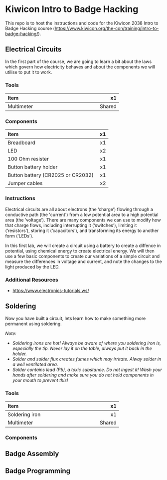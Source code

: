 # Kiwicon Intro to Badge Hacking

This repo is to host the instructions and code for the Kiwicon 2038 Intro to Badge Hacking course (https://www.kiwicon.org/the-con/training/intro-to-badge-hacking/).

## Electrical Circuits
In the first part of the course, we are going to learn a bit about the laws which govern how electricity behaves and about the components we will utilise to put it to work.

### Tools

| Item &nbsp; &nbsp; &nbsp; &nbsp; &nbsp; &nbsp; &nbsp; &nbsp; &nbsp; &nbsp; &nbsp; &nbsp; &nbsp; &nbsp; &nbsp;&nbsp; &nbsp; &nbsp; &nbsp; &nbsp; &nbsp; &nbsp; &nbsp; &nbsp; &nbsp; &nbsp; &nbsp; &nbsp; &nbsp; |     x1 |
| --------------------------------- |-------:|
| Multimeter                        | Shared |

### Components

| Item &nbsp; &nbsp; &nbsp; &nbsp; &nbsp; &nbsp; &nbsp; &nbsp; &nbsp; &nbsp; &nbsp; &nbsp; &nbsp; &nbsp; &nbsp;&nbsp; &nbsp; &nbsp; &nbsp; &nbsp; &nbsp; &nbsp; &nbsp; &nbsp; &nbsp; &nbsp; &nbsp; &nbsp; &nbsp; |     x1 |
| --------------------------------- |-------:|
| Breadboard                        |     x1 |
| LED                               |     x2 |
| 100 Ohm resister                  |     x1 |
| Button battery holder             |     x1 |
| Button battery (CR2025 or CR2032) |     x1 |
| Jumper cables                     |     x2 |

### Instructions
Electrical circuits are all about electrons (the ‘charge’) flowing through a conductive path (the 'current') from a low potential area to a high potential area (the ‘voltage’). There are many components we can use to modify how that charge flows, including interrupting it (‘switches’), limiting it (‘resistors’), storing it (‘capacitors’), and transforming its energy to another form (‘LEDs’).

In this first lab, we will create a circuit using a battery to create a diffence in potential, using chemical energy to create electrical energy. We will then use a few basic components to create our variations of a simple circuit and measure the differences in voltage and current, and note the changes to the light produced by the LED.

### Additional Resources
+ https://www.electronics-tutorials.ws/


## Soldering
Now you have built a circuit, lets learn how to make something more permanent using soldering.

*Note:*

+ *Soldering irons are hot! Always be aware of where you soldering iron is, especially the tip. Never lay it on the table, always put it back in the holder.*
+ *Solder and solder flux creates fumes which may irritate. Alway solder in a well ventilated area.*
+ *Solder contains lead (Pb), a toxic substance. Do not ingest it! Wash your hands after soldering and make sure you do not hold components in your mouth to prevent this!*

### Tools

| Item &nbsp; &nbsp; &nbsp; &nbsp; &nbsp; &nbsp; &nbsp; &nbsp; &nbsp; &nbsp; &nbsp; &nbsp; &nbsp; &nbsp; &nbsp;&nbsp; &nbsp; &nbsp; &nbsp; &nbsp; &nbsp; &nbsp; &nbsp; &nbsp; &nbsp; &nbsp; &nbsp; &nbsp; &nbsp; |     x1 |
| --------------------------------- |-------:|
| Soldering iron                    |     x1 |
| Multimeter                        | Shared |

### Components


## Badge Assembly


## Badge Programming


